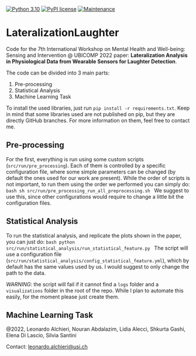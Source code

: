 [![Python 3.10](https://img.shields.io/badge/python-3.10-blue.svg)](https://www.python.org/downloads/release/python-3100/)
[![PyPI license](https://img.shields.io/badge/License-GPL%20v3-blue.svg)](https://github.com/LeonardoAlchieri/LateralizationLaughter/blob/main/LICENCE)
[![Maintenance](https://img.shields.io/badge/Maintained%3F-yes-green.svg)](https://github.com/LeonardoAlchieri/LateralizationLaughter/graphs/commit-activity)

# LateralizationLaughter

Code for the 7th International Workshop on Mental Health and Well-being: Sensing and Intervention @ UBICOMP 2022 paper: **Lateralization Analysis in Physiological Data from Wearable Sensors for Laughter Detection**.

The code can be divided into 3 main parts:
1. Pre-processing
2. Statistical Analysis
3. Machine Learning Task

To install the used libraries, just run `pip install -r requirements.txt`. Keep in mind that some libraries used are not published on pip, but they are directly GitHub branches. For more information on them, feel free to contact me.

## Pre-processing

For the first, everything is run using some custom scripts (`src/run/pre_processing`). Each of them is controlled by a specific configuration file, where some simple parameters can be changed (by default the ones used for our work are present).
While the order of scripts is not important, to run them using the order we performed you can simply do:
    ```bash
        sh src/run/pre_processing_run_all_preprocessing.sh
    ```
We suggest to use this, since other configurations would require to change a little bit the configuration files.

## Statistical Analysis

To run the statistical analysis, and replicate the plots shown in the paper, you can just do:
    ```bash
        python src/run/statistical_analysis/run_statistical_feature.py
    ```
The script will use a configuration file (`src/run/statistical_analysis/config_statistical_feature.yml`), which by default has the same values used by us. I would suggest to only change the path to the data.

*WARNING*: the script will fail if it cannot find a `logs` folder and a `visualizations` folder in the root of the repo. While I plan to automate this easily, for the moment please just create them.

## Machine Learning Task




@2022, Leonardo Alchieri, Nouran Abdalazim, Lidia Alecci, Shkurta Gashi, Elena Di Lascio, Silvia Santini
 
Contact: leonardo.alchieri@usi.ch


